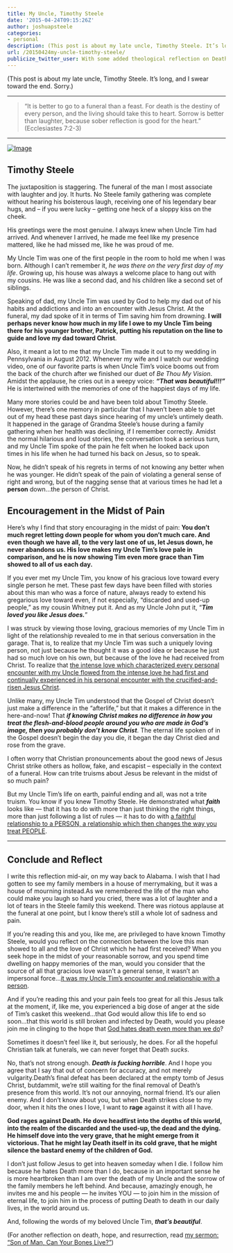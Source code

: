 ```yaml
---
title: My Uncle, Timothy Steele
date: '2015-04-24T09:15:26Z'
author: joshuapsteele
categories:
- personal
description: (This post is about my late uncle, Timothy Steele. It’s long, and I swear toward the end. Sorry.) --- > “It is better to go to a funeral than a feast.
url: /20150424my-uncle-timothy-steele/
publicize_twitter_user: With some added theological reflection on Death and Hope.
---
```

(This post is about my late uncle, Timothy Steele. It’s long, and I swear toward the end. Sorry.)

---

> “It is better to go to a funeral than a feast. For death is the destiny of every person, and the living should take this to heart. Sorrow is better than laughter, because sober reflection is good for the heart.” (Ecclesiastes 7:2-3)

---

[![Image](https://joshuapsteele.com/wp-content/uploads/2015/10/image.png)](https://joshuapsteele.com/wp-content/uploads/2015/10/image.png)

## Timothy Steele

The juxtaposition is staggering. The funeral of the man I most associate with laughter and joy. It hurts. No Steele family gathering was complete without hearing his boisterous laugh, receiving one of his legendary bear hugs, and – if you were lucky – getting one heck of a sloppy kiss on the cheek.

His greetings were the most genuine. I always knew when Uncle Tim had arrived. And whenever I arrived, he made me feel like my presence mattered, like he had missed me, like he was proud of me.

My Uncle Tim was one of the first people in the room to hold me when I was born. Although I can’t remember it, *he was there on the very first day of my life*. Growing up, his house was always a welcome place to hang out with my cousins. He was like a second dad, and his children like a second set of siblings.

Speaking of dad, my Uncle Tim was used by God to help my dad out of his habits and addictions and into an encounter with Jesus Christ. At the funeral, my dad spoke of it in terms of Tim saving him from drowning. **I will perhaps never know how much in my life I owe to my Uncle Tim being there for his younger brother, Patrick, putting his reputation on the line to guide and love my dad toward Christ**.

Also, it meant a lot to me that my Uncle Tim made it out to my wedding in Pennsylvania in August 2012. Whenever my wife and I watch our wedding video, one of our favorite parts is when Uncle Tim’s voice booms out from the back of the church after we finished our duet of *Be Thou My Vision*. Amidst the applause, he cries out in a weepy voice: ***“That was beautiful!!!”*** He is intertwined with the memories of one of the happiest days of my life.

Many more stories could be and have been told about Timothy Steele. However, there’s one memory in particular that I haven’t been able to get out of my head these past days since hearing of my uncle’s untimely death. It happened in the garage of Grandma Steele’s house during a family gathering when her health was declining, if I remember correctly. Amidst the normal hilarious and loud stories, the conversation took a serious turn, and my Uncle Tim spoke of the pain he felt when he looked back upon times in his life when he had turned his back on Jesus, so to speak.

Now, he didn’t speak of his regrets in terms of not knowing any better when he was younger. He didn’t speak of the pain of violating a general sense of right and wrong, but of the nagging sense that at various times he had let a **person** down…the person of Christ.

## Encouragement in the Midst of Pain

Here’s why I find that story encouraging in the midst of pain: **You don’t much regret letting down people for whom you don’t much care. And even though we have all, to the very last one of us, let Jesus down, he never abandons us. His love makes my Uncle Tim’s love pale in comparison, and he is now showing Tim even more grace than Tim showed to all of us each day.**

If you ever met my Uncle Tim, you know of his gracious love toward every single person he met. These past few days have been filled with stories about this man who was a force of nature, always ready to extend his gregarious love toward even, if not especially, “discarded and used-up people,” as my cousin Whitney put it. And as my Uncle John put it, “***Tim loved you like Jesus does.***”

I was struck by viewing those loving, gracious memories of my Uncle Tim in light of the relationship revealed to me in that serious conversation in the garage. That is, to realize that my Uncle Tim was such a uniquely loving person, not just because he thought it was a good idea or because he just had so much love on his own, but because of the love he had received from Christ. To realize that <u>the intense love which characterized every personal encounter with my Uncle flowed from the intense love he had first and continually experienced in his personal encounter with the crucified-and-risen Jesus Christ</u>.

Unlike many, my Uncle Tim understood that the Gospel of Christ doesn’t just make a difference in the “afterlife,” but that it makes a difference in the here-and-now! That ***if knowing Christ makes no difference in how you treat the flesh-and-blood people around you who are made in God’s image, then you probably don’t know Christ***. The eternal life spoken of in the Gospel doesn’t begin the day you die, it began the day Christ died and rose from the grave.

I often worry that Christian pronouncements about the good news of Jesus Christ strike others as hollow, fake, and escapist – especially in the context of a funeral. How can trite truisms about Jesus be relevant in the midst of so much pain?

But my Uncle Tim’s life on earth, painful ending and all, was not a trite truism. You know if you knew Timothy Steele. He demonstrated what ***faith*** looks like — that it has to do with more than just thinking the right things, more than just following a list of rules — it has to do with <u>a faithful relationship to a PERSON, a relationship which then changes the way you treat PEOPLE</u>.

---

## Conclude and Reflect

I write this reflection mid-air, on my way back to Alabama. I wish that I had gotten to see my family members in a house of merrymaking, but it was a house of mourning instead.As we remembered the life of the man who could make you laugh so hard you cried, there was a lot of laughter and a lot of tears in the Steele family this weekend. There was riotous applause at the funeral at one point, but I know there’s still a whole lot of sadness and pain.

If you’re reading this and you, like me, are privileged to have known Timothy Steele, would you reflect on the connection between the love this man showed to all and the love of Christ which he had first received? When you seek hope in the midst of your reasonable sorrow, and you spend time dwelling on happy memories of the man, would you consider that the source of all that gracious love wasn’t a general sense, it wasn’t an impersonal force…<u>it was my Uncle Tim’s encounter and relationship with a person</u>.

And if you’re reading this and your pain feels too great for all this Jesus talk at the moment, if, like me, you experienced a big dose of anger at the side of Tim’s casket this weekend…that God would allow this life to end so soon…that this world is still broken and infected by Death, would you please join me in clinging to the hope that <u>God hates death even more than we do</u>?

Sometimes it doesn’t feel like it, but seriously, he does. For all the hopeful Christian talk at funerals, we can never forget that Death *sucks*.

No, that’s not strong enough. ***Death is fucking horrible***. And I hope you agree that I say that out of concern for accuracy, and not merely vulgarity.Death’s final defeat has been declared at the empty tomb of Jesus Christ, butdammit, we’re still waiting for the final removal of Death’s presence from this world. It’s not our annoying, normal friend. It’s our alien enemy. And I don’t know about you, but when Death strikes close to my door, when it hits the ones I love, I want to **rage** against it with all I have.

**God rages against Death. He dove headfirst into the depths of this world, into the realm of the discarded and the used-up, the dead and the dying. He himself dove into the very grave, that he might emerge from it victorious. That he might lay Death itself in its cold grave, that he might silence the bastard enemy of the children of God.**

I don’t just follow Jesus to get into heaven someday when I die. I follow him because he hates Death more than I do, because in an important sense he is more heartbroken than I am over the death of my Uncle and the sorrow of the family members he left behind. And because, amazingly enough, he invites me and his people — he invites YOU — to join him in the mission of eternal life, to join him in the process of putting Death to death in our daily lives, in the world around us.

And, following the words of my beloved Uncle Tim, ***that’s beautiful***.

(For another reflection on death, hope, and resurrection, read [my sermon: “Son of Man, Can Your Bones Live?”](https://joshuapsteele.com/2016/03/29/son-of-man-can-your-bones-live/))